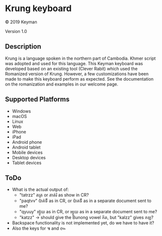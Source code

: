 Krung keyboard
==============

© 2019 Keyman

Version 1.0

Description
-----------

Krung is a language spoken in the northern part of Cambodia. Khmer script was adopted and used for this language. This Keyman keyboard was developed based on an existing tool (Clever Rabit) which used the Romanized version of Krung. However, a few customizations have been made to make this keyboard perform as expected. See the documentation on the romanization and examples in our welcome page.

Supported Platforms
-------------------
 * Windows
 * macOS
 * Linux
 * Web
 * iPhone
 * iPad
 * Android phone
 * Android tablet
 * Mobile devices
 * Desktop devices
 * Tablet devices

ToDo
-------------------
* What is the actual output of:
	* "tatrzz" តត្រ or តាត់រ៉ as show in CR?
	* "paqtvv" ប៉ាគ់ទឺ as in CR, or ប៉ាគទឺ as in a separate document sent to me?
	* "qyuuy" អ្យ៊ូយ as in CR, or អ្យូយ as in a separate document sent to me?
	* "katzz" -> should give the Bunong vowel ក៝ត, but "kalzz" gives កឡ?
* Backspace functionality is not implemented yet, do we have to have it?
* Also the keys for ៕ and ៚